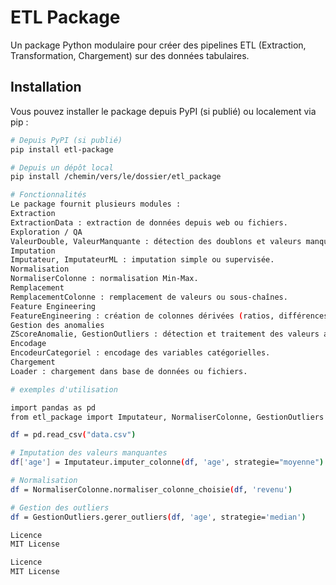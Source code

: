 
# ETL Package

Un package Python modulaire pour créer des pipelines ETL (Extraction, Transformation, Chargement) sur des données tabulaires.

## Installation

Vous pouvez installer le package depuis PyPI (si publié) ou localement via pip :

```bash
# Depuis PyPI (si publié)
pip install etl-package

# Depuis un dépôt local
pip install /chemin/vers/le/dossier/etl_package

# Fonctionnalités
Le package fournit plusieurs modules :
Extraction
ExtractionData : extraction de données depuis web ou fichiers.
Exploration / QA
ValeurDouble, ValeurManquante : détection des doublons et valeurs manquantes.
Imputation
Imputateur, ImputateurML : imputation simple ou supervisée.
Normalisation
NormaliserColonne : normalisation Min-Max.
Remplacement
RemplacementColonne : remplacement de valeurs ou sous-chaînes.
Feature Engineering
FeatureEngineering : création de colonnes dérivées (ratios, différences, moyennes glissantes…)
Gestion des anomalies
ZScoreAnomalie, GestionOutliers : détection et traitement des valeurs aberrantes.
Encodage
EncodeurCategoriel : encodage des variables catégorielles.
Chargement
Loader : chargement dans base de données ou fichiers.

# exemples d'utilisation

import pandas as pd
from etl_package import Imputateur, NormaliserColonne, GestionOutliers

df = pd.read_csv("data.csv")

# Imputation des valeurs manquantes
df['age'] = Imputateur.imputer_colonne(df, 'age', strategie="moyenne")

# Normalisation
df = NormaliserColonne.normaliser_colonne_choisie(df, 'revenu')

# Gestion des outliers
df = GestionOutliers.gerer_outliers(df, 'age', strategie='median')

Licence
MIT License

Licence
MIT License